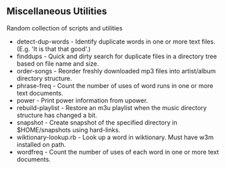 Miscellaneous Utilities
------------------------
Random collection of scripts and utilities

* detect-dup-words - Identify duplicate words in one or more text files. (E.g. 'It is that that good'.)
* finddups - Quick and dirty search for duplicate files in a directory tree based on file name and size.
* order-songs - Reorder freshly downloaded mp3 files into artist/album directory structure.
* phrase-freq - Count the number of uses of word runs in one or more text documents.
* power - Print power information from upower.
* rebuild-playlist - Restore an m3u playlist when the music directory structure has changed a bit.
* snapshot - Create snapshot of the specified directory in $HOME/snapshots using hard-links.
* wiktionary-lookup.rb - Look up a word in wiktionary.  Must have w3m installed on path.
* wordfreq - Count the number of uses of each word in one or more text documents.
